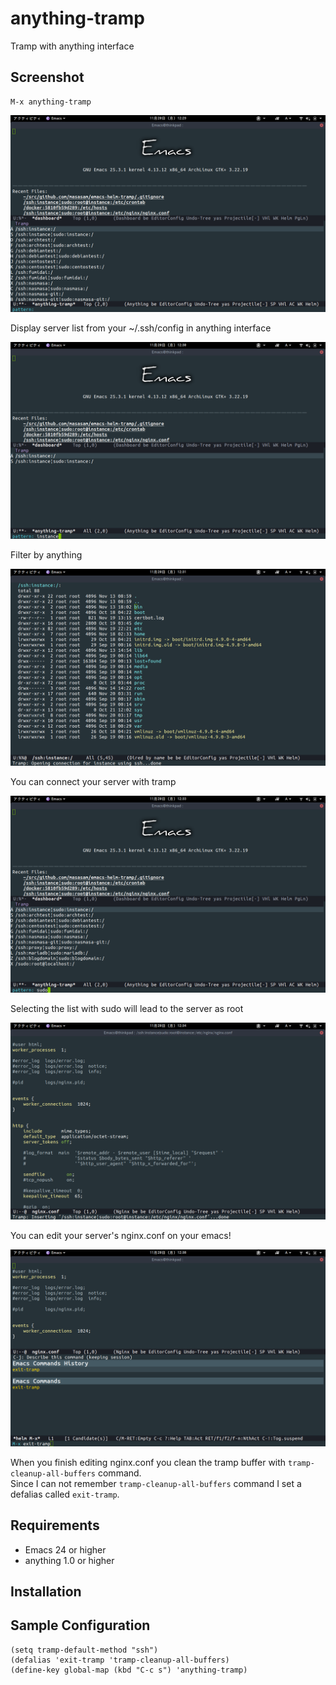 # anything-tramp

Tramp with anything interface

## Screenshot

    M-x anything-tramp  

![anything-tramp1](image/image1.png)

Display server list from your ~/.ssh/config in anything interface  

![anything-tramp2](image/image2.png)

Filter by anything  

![anything-tramp3](image/image3.png)

You can connect your server with tramp  

![anything-tramp4](image/image4.png)

Selecting the list with sudo will lead to the server as root  

![anything-tramp5](image/image5.png)

You can edit your server's nginx.conf on your emacs!  

![anything-exit](image/exit.png)

When you finish editing nginx.conf you clean the tramp buffer with `tramp-cleanup-all-buffers` command.  
Since I can not remember `tramp-cleanup-all-buffers` command I set a defalias called `exit-tramp`.  

## Requirements

- Emacs 24 or higher
- anything 1.0 or higher

## Installation



## Sample Configuration

	(setq tramp-default-method "ssh")
    (defalias 'exit-tramp 'tramp-cleanup-all-buffers)
    (define-key global-map (kbd "C-c s") 'anything-tramp)
